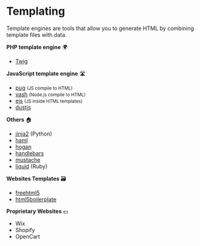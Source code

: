 # Templating

<div class="row row-cols-lg-2"><div>

Template engines are tools that allow you to generate HTML by combining template files with data.

**PHP template engine** 🌍

* [Twig](https://github.com/twigphp/Twig)

**JavaScript template engine** 🛣️

* [pug](https://github.com/pugjs/pug) <small>(JS compile to HTML)</small>
* [vash](https://github.com/kirbysayshi/vash) <small>(Node.js compile to HTML)</small>
* [ejs](https://github.com/mde/ejs) <small>(JS inside HTML templates)</small>
* [dustjs](https://github.com/linkedin/dustjs)
</div><div>

**Others** 🏠

* [jinja2](jinja2/index.md) (Python)
* [haml](https://haml.info/)
* [hogan](https://github.com/twitter/hogan.js/)
* [handlebars](https://handlebarsjs.com/)
* [mustache](https://github.com/mustache/mustache)
* [liquid](https://shopify.github.io/liquid/) (Ruby)

**Websites Templates** 🗃️

* [freehtml5](https://freehtml5.co/)
* [html5boilerplate](https://html5boilerplate.com/)

**Proprietary Websites** 💵

* Wix
* Shopify
* OpenCart
</div></div>